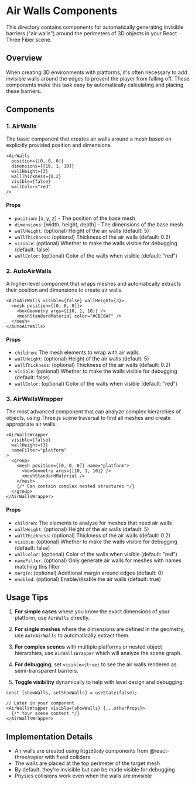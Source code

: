 # Air Walls Components

This directory contains components for automatically generating invisible barriers ("air walls") around the perimeters of 3D objects in your React Three Fiber scene.

## Overview

When creating 3D environments with platforms, it's often necessary to add invisible walls around the edges to prevent the player from falling off. These components make this task easy by automatically calculating and placing these barriers.

## Components

### 1. AirWalls

The basic component that creates air walls around a mesh based on explicitly provided position and dimensions.

```tsx
<AirWalls 
  position={[0, 0, 0]} 
  dimensions={[10, 1, 10]} 
  wallHeight={3} 
  wallThickness={0.2}
  visible={false} 
  wallColor="red"
/>
```

#### Props

- `position`: [x, y, z] - The position of the base mesh
- `dimensions`: [width, height, depth] - The dimensions of the base mesh
- `wallHeight`: (optional) Height of the air walls (default: 5)
- `wallThickness`: (optional) Thickness of the air walls (default: 0.2)
- `visible`: (optional) Whether to make the walls visible for debugging (default: false)
- `wallColor`: (optional) Color of the walls when visible (default: "red")

### 2. AutoAirWalls

A higher-level component that wraps meshes and automatically extracts their position and dimensions to create air walls.

```tsx
<AutoAirWalls visible={false} wallHeight={3}>
  <mesh position={[0, 0, 0]}>
    <boxGeometry args={[10, 1, 10]} />
    <meshStandardMaterial color="#CBC6AF" />
  </mesh>
</AutoAirWalls>
```

#### Props

- `children`: The mesh elements to wrap with air walls
- `wallHeight`: (optional) Height of the air walls (default: 5)
- `wallThickness`: (optional) Thickness of the air walls (default: 0.2)
- `visible`: (optional) Whether to make the walls visible for debugging (default: false)
- `wallColor`: (optional) Color of the walls when visible (default: "red")

### 3. AirWallsWrapper

The most advanced component that can analyze complex hierarchies of objects, using Three.js scene traversal to find all meshes and create appropriate air walls.

```tsx
<AirWallsWrapper 
  visible={false} 
  wallHeight={3}
  nameFilter="platform"
>
  <group>
    <mesh position={[0, 0, 0]} name="platform">
      <boxGeometry args={[10, 1, 10]} />
      <meshStandardMaterial />
    </mesh>
    {/* Can contain complex nested structures */}
  </group>
</AirWallsWrapper>
```

#### Props

- `children`: The elements to analyze for meshes that need air walls
- `wallHeight`: (optional) Height of the air walls (default: 5)
- `wallThickness`: (optional) Thickness of the air walls (default: 0.2)
- `visible`: (optional) Whether to make the walls visible for debugging (default: false)
- `wallColor`: (optional) Color of the walls when visible (default: "red")
- `nameFilter`: (optional) Only generate air walls for meshes with names matching this filter
- `margin`: (optional) Additional margin around edges (default: 0)
- `enabled`: (optional) Enable/disable the air walls (default: true)

## Usage Tips

1. **For simple cases** where you know the exact dimensions of your platform, use `AirWalls` directly.

2. **For single meshes** where the dimensions are defined in the geometry, use `AutoAirWalls` to automatically extract them.

3. **For complex scenes** with multiple platforms or nested object hierarchies, use `AirWallsWrapper` which will analyze the scene graph.

4. **For debugging**, set `visible={true}` to see the air walls rendered as semi-transparent barriers.

5. **Toggle visibility** dynamically to help with level design and debugging:

```tsx
const [showWalls, setShowWalls] = useState(false);

// Later in your component
<AirWallsWrapper visible={showWalls} {...otherProps}>
  {/* Your scene content */}
</AirWallsWrapper>
```

## Implementation Details

- Air walls are created using `RigidBody` components from @react-three/rapier with fixed colliders
- The walls are placed at the top perimeter of the target mesh
- By default, they're invisible but can be made visible for debugging
- Physics collisions work even when the walls are invisible
